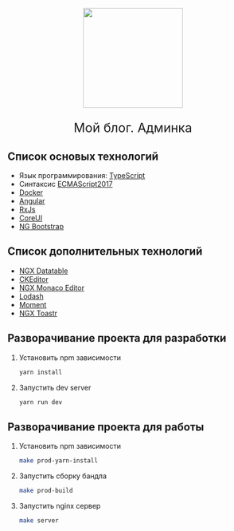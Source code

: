 <p align="center"><img src="https://uploads.photo/images/Ed7f.png" width="200"/></p>


<p align="center" style="font-size:1.8em;">Мой блог. Админка</p>

##  Список основых технологий
- Язык программирования: [TypeScript](https://www.typescriptlang.org)
- Синтаксис [ECMAScript2017](https://www.ecma-international.org/ecma-262/8.0/#sec-async-function-definitions)
- [Docker](https://docs.docker.com/get-started/)
- [Angular](https://angular.io/docs)
- [RxJs](https://www.learnrxjs.io)
- [CoreUI](https://coreui.io/docs/getting-started/introduction/)
- [NG Bootstrap](https://ng-bootstrap.github.io/#/components/alert/examples)

## Список дополнительных технологий

- [NGX Datatable](https://swimlane.github.io/ngx-datatable/)
- [CKEditor](https://ckeditor.com/docs/ckeditor5/latest/builds/guides/integration/frameworks/angular.html)
- [NGX Monaco Editor](https://www.npmjs.com/package/ngx-monaco-editor)
- [Lodash](https://lodash.com)
- [Moment](https://momentjs.com/docs/)
- [NGX Toastr](https://www.npmjs.com/package/ngx-toastr)

## Разворачивание проекта для разработки

1. Установить npm зависимости
    ```bash
    yarn install
    ```
    
2. Запустить dev server
    ```bash
    yarn run dev
    ```

## Разворачивание проекта для работы

1. Установить npm зависимости
    ```bash
    make prod-yarn-install
    ```
    
2. Запустить сборку бандла
    ```bash
    make prod-build
    ```

3. Запустить nginx сервер
    ```bash
    make server
    ```
